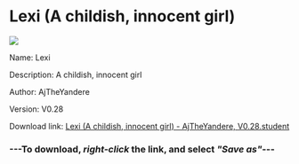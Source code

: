 # Lexi (A childish, innocent girl)

<img src = "https://raw.githubusercontent.com/Arbiter1223/Koukou-Gurashi-Custom-Students/master/Students/Files/Lexi%20(A%20childish%2C%20innocent%20girl).png">

Name: Lexi

Description: A childish, innocent girl

Author: AjTheYandere

Version: V0.28

Download link: <a href="https://raw.githubusercontent.com/Arbiter1223/Koukou-Gurashi-Custom-Students/master/Students/Files/Lexi%20(A%20childish%2C%20innocent%20girl)%20-%20AjTheYandere%2C%20V0.28.student">Lexi (A childish, innocent girl) - AjTheYandere, V0.28.student</a>

### ---**To download, _right-click_ the link, and select _"Save as"_**---

